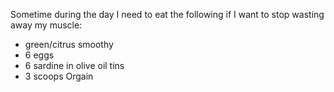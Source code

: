 Sometime during the day I need to eat the following if I want to stop wasting away my muscle:

- green/citrus smoothy
- 6 eggs
- 6 sardine in olive oil tins
- 3 scoops Orgain


